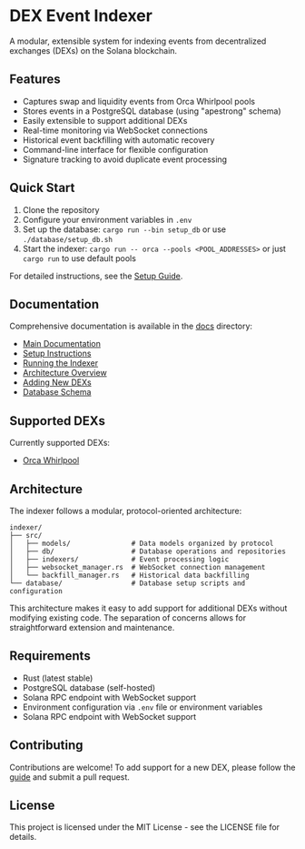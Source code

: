 # DEX Event Indexer

A modular, extensible system for indexing events from decentralized exchanges (DEXs) on the Solana blockchain.

## Features

- Captures swap and liquidity events from Orca Whirlpool pools
- Stores events in a PostgreSQL database (using "apestrong" schema)
- Easily extensible to support additional DEXs
- Real-time monitoring via WebSocket connections
- Historical event backfilling with automatic recovery
- Command-line interface for flexible configuration
- Signature tracking to avoid duplicate event processing

## Quick Start

1. Clone the repository
2. Configure your environment variables in `.env`
3. Set up the database: `cargo run --bin setup_db` or use `./database/setup_db.sh`
4. Start the indexer: `cargo run -- orca --pools <POOL_ADDRESSES>` or just `cargo run` to use default pools

For detailed instructions, see the [Setup Guide](./docs/setup.md).

## Documentation

Comprehensive documentation is available in the [docs](./docs) directory:

- [Main Documentation](./docs/README.md)
- [Setup Instructions](./docs/setup.md)
- [Running the Indexer](./docs/running.md)
- [Architecture Overview](./docs/architecture.md)
- [Adding New DEXs](./docs/add-new-dex.md)
- [Database Schema](./docs/database-schema.md)

## Supported DEXs

Currently supported DEXs:

- [Orca Whirlpool](https://www.orca.so/)

## Architecture

The indexer follows a modular, protocol-oriented architecture:

```
indexer/
├── src/
│   ├── models/               # Data models organized by protocol
│   ├── db/                   # Database operations and repositories
│   ├── indexers/             # Event processing logic
│   ├── websocket_manager.rs  # WebSocket connection management
│   └── backfill_manager.rs   # Historical data backfilling
└── database/                 # Database setup scripts and configuration
```

This architecture makes it easy to add support for additional DEXs without modifying existing code. The separation of concerns allows for straightforward extension and maintenance.

## Requirements

- Rust (latest stable)
- PostgreSQL database (self-hosted)
- Solana RPC endpoint with WebSocket support
- Environment configuration via `.env` file or environment variables
- Solana RPC endpoint with WebSocket support

## Contributing

Contributions are welcome! To add support for a new DEX, please follow the [guide](./docs/add-new-dex.md) and submit a pull request.

## License

This project is licensed under the MIT License - see the LICENSE file for details.
